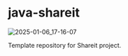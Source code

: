 # java-shareit

![2025-01-06_17-16-07](https://github.com/user-attachments/assets/84ab32f0-b653-49c3-b993-48da8cdfbb8a)


Template repository for Shareit project.
